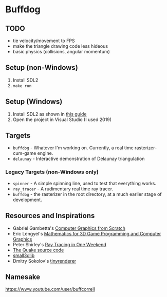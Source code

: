 # Buffdog

## TODO
* tie velocity/movement to FPS
* make the triangle drawing code less hideous
* basic physics (collisions, angular momentum)

## Setup (non-Windows)
1. Install SDL2
1. `make run`

## Setup (Windows)
1. Install SDL2 as shown in [this guide](http://lazyfoo.net/tutorials/SDL/01_hello_SDL/windows/msvsnet2010u/index.php)
1. Open the project in Visual Studio (I used 2019)

## Targets
* `buffdog` - Whatever I'm working on.  Currently, a real time rasterizer-cum-game engine.
* `delaunay` - Interactive demonstration of Delaunay triangulation

### Legacy Targets (non-Windows only)
* `spinner` - A simple spinning line, used to test that everything works.
* `ray_tracer` - A rudimentary real time ray tracer.
* `buffdog` - the rasterizer in the root directory, at a much earlier stage of development.

## Resources and Inspirations
* Gabriel Gambetta's [Computer Graphics from Scratch](https://www.gabrielgambetta.com/computer-graphics-from-scratch/introduction.html)
* Eric Lengyel's [Mathematics for 3D Game Programming and Computer Graphics](http://mathfor3dgameprogramming.com/)
* Peter Shirley's [Ray Tracing in One Weekend](https://raytracing.github.io/books/RayTracingInOneWeekend.html)
* [The Quake source code](https://github.com/caracalla/quake)
* [small3dlib](https://gitlab.com/drummyfish/small3dlib)
* Dmitry Sokolov's [tinyrenderer](https://github.com/ssloy/tinyrenderer/wiki/Lesson-0-getting-started)

## Namesake

https://www.youtube.com/user/buffcorrell
